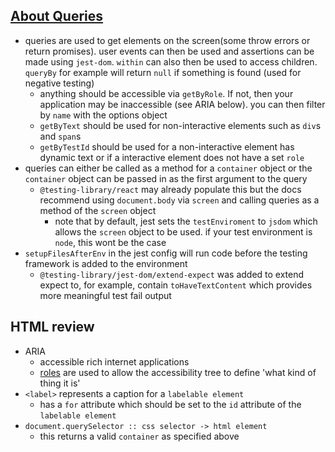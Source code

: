 ## [About Queries](https://testing-library.com/docs/queries/about/)

- queries are used to get elements on the screen(some throw errors or return promises). user events can then be used and assertions can be made using `jest-dom`. `within` can also then be used to access children. `queryBy` for example will return `null` if something is found (used for negative testing)
  - anything should be accessible via `getByRole`. If not, then your application may be inaccessible (see ARIA below). you can then filter by `name` with the options object
  - `getByText` should be used for non-interactive elements such as `div`s and `span`s
  - `getByTestId` should be used for a non-interactive element has dynamic text or if a interactive element does not have a set `role`
- queries can either be called as a method for a `container` object or the `container` object can be passed in as the first argument to the query
  - `@testing-library/react` may already populate this but the docs recommend using `document.body` via `screen` and calling queries as a method of the `screen` object
    - note that by default, jest sets the `testEnviroment` to `jsdom` which allows the `screen` object to be used. if your test environment is `node`, this wont be the case
- `setupFilesAfterEnv` in the jest config will run code before the testing framework is added to the environment
  - `@testing-library/jest-dom/extend-expect` was added to extend expect to, for example, contain `toHaveTextContent` which provides more meaningful test fail output

## HTML review

- ARIA
  - accessible rich internet applications
  - [roles](https://developer.mozilla.org/en-US/docs/Web/Accessibility/ARIA/ARIA_Techniques#roles) are used to allow the accessibility tree to define 'what kind of thing it is'
- `<label>` represents a caption for a `labelable element`
  - has a `for` attribute which should be set to the `id` attribute of the `labelable element`
- `document.querySelector :: css selector -> html element`
  - this returns a valid `container` as specified above
